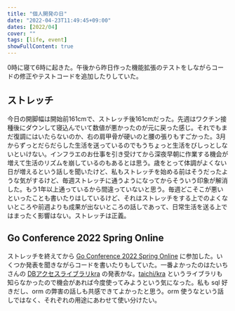 ```yaml
---
title: "個人開発の日"
date: "2022-04-23T11:49:45+09:00"
dates: [2022/04]
cover: ""
tags: [life, event]
showFullContent: true
---
```


0時に寝て6時に起きた。午後から昨日作った機能拡張のテストをしながらコードの修正やテストコードを追加したりしていた。

## ストレッチ

今日の開脚幅は開始前161cmで、ストレッチ後161cmだった。先週はワクチン接種後にダウンして寝込んでいて数値が悪かったのが元に戻った感じ。それでもまだ復調にはいたらないのか、右の肩甲骨が硬いのと腰の張りもすごかった。3月からずっとだらだらした生活を送っているのでもうちょっと生活をびしっとしないといけない。インフラエのお仕事を引き受けてから深夜早朝に作業する機会が増えて生活のリズムを崩しているのもあるとは思う。歳をとって体調がよくない日が増えるという話しを聞いたけど、私もストレッチを始める前はそうだったような気がするけど、毎週ストレッチに通うようになってからそういう印象が解消した。もう1年以上通っているから間違っていないと思う。毎週どこそこが悪いといったことも書いたりはしているけど、それはストレッチをする上でのよくないところや前週よりも成果が出ないところの話しであって、日常生活を送る上ではまったく影響はない。ストレッチは正義。

## Go Conference 2022 Spring Online

ストレッチを終えてから [Go Conference 2022 Spring Online](https://gocon.jp/2022spring/ja/) に参加した。いくつか発表を聞きながらコードを書いたりもしていた。一番よかったのはたいちさんの [DBアクセスライブラリkra](https://drive.google.com/file/d/1lsF7q74o0Akewk-5rUb9Jt9nA2MqpDDw/view) の発表かな。[taichi/kra](https://github.com/taichi/kra) というライブラリも知らなかったので機会があれば今度使ってみようという気になった。私も sql 好きだし、orm の弊害の話しも共感できてよかったと思う。orm 使うなという話しではなく、それぞれの用途にあわせて使い分けたい。
